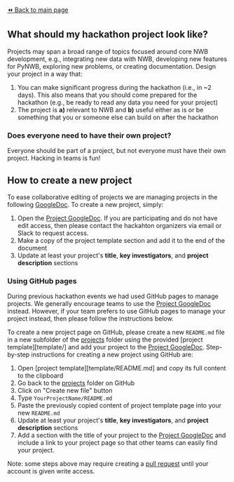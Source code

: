 [:rewind: Back to main page](../README.md)

## What should my hackathon project look like?

Projects may span a broad range of topics focused around core NWB development, e.g., integrating new data with NWB, developing new features for PyNWB, exploring new problems, or creating documentation. Design your project in a way that:
  1. You can make significant progress during the hackathon (i.e., in ~2 days). This also means that you should come prepared for the hackathon (e.g., be ready to read any data you need for your project)
  1. The project is **a)** relevant to NWB and **b)** useful either as is or be something that you or someone else can build on after the hackathon

### Does everyone need to have their own project?

Everyone should be part of a project, but not everyone must have their own project. Hacking in teams is fun!

## How to create a new project


To ease collaborative editing of projects we are managing projects in the following [GoogleDoc](https://docs.google.com/document/d/e/2PACX-1vQnXlTmqSpKagTF9ObzZKFPw5rWbQzJVlyZlayH-xJ_To-LrYN-IuVjGeEWfW9cd_DY3GQq5uXcExRj/pub). To create a new project, simply:

1. Open the [Project GoogleDoc](https://docs.google.com/document/d/e/2PACX-1vQnXlTmqSpKagTF9ObzZKFPw5rWbQzJVlyZlayH-xJ_To-LrYN-IuVjGeEWfW9cd_DY3GQq5uXcExRj/pub). If you are participating and do not have edit access, then please contact the hackahton organizers via email or Slack to request access. 
1. Make a copy of the project template section and add it to the end of the document
1. Update at least your project's **title**, **key investigators**, and **project description** sections

### Using GitHub pages

During previous hackathon events we had used GitHub pages to manage projects. We generally encourage teams to use the [Project GoogleDoc](https://docs.google.com/document/d/e/2PACX-1vQnXlTmqSpKagTF9ObzZKFPw5rWbQzJVlyZlayH-xJ_To-LrYN-IuVjGeEWfW9cd_DY3GQq5uXcExRj/pub) instead. However, if your team prefers to use GitHub pages to manage your project instead, then please follow the instructions below.

To create a new project page on GitHub, please create a new `README.md` file in a new subfolder of the [projects](.) folder using the provided [project template][template/] and add your project to the [Project GoogleDoc](https://docs.google.com/document/d/e/2PACX-1vQnXlTmqSpKagTF9ObzZKFPw5rWbQzJVlyZlayH-xJ_To-LrYN-IuVjGeEWfW9cd_DY3GQq5uXcExRj/pub). Step-by-step instructions for creating a new project using GitHub are:

1. Open [project template][template/README.md] and copy its full content to the clipboard
1. Go back to the [projects](https://github.com/NeurodataWithoutBorders/nwb_hackathons/tree/master/HCK10_2021_Remote/projects) folder on GitHub
1. Click on "Create new file" button
1. Type `YourProjectName/README.md`
1. Paste the previously copied content of project template page into your new `README.md`
1. Update at least your project's **title**, **key investigators**, and **project description** sections
1. Add a section with the title of your project to the  [Project GoogleDoc](https://docs.google.com/document/d/e/2PACX-1vQnXlTmqSpKagTF9ObzZKFPw5rWbQzJVlyZlayH-xJ_To-LrYN-IuVjGeEWfW9cd_DY3GQq5uXcExRj/pub) and include a link to your project page so that other teams can easily find your project.

Note: some steps above may require creating a [pull request](https://help.github.com/articles/creating-a-pull-request/) until your account is given write access.

[project-description-template]: https://raw.githubusercontent.com/NeurodataWithoutBorders/nwb_hackathons/master/HCK10_2021_Remote/projects/template/README.md
